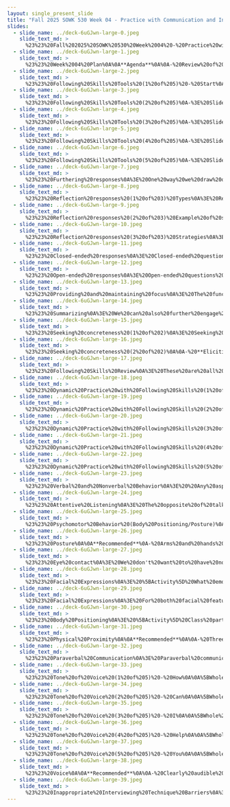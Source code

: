 ```yaml
---
layout: single_present_slide
title: "Fall 2025 SOWK 530 Week 04 - Practice with Communication and Interpersonal Skills"
slides:
  - slide_name: ../deck-6uGJwn-large-0.jpeg
    slide_text_md: >
      %23%23%20Fall%202025%20SOWK%20530%20Week%2004%20-%20Practice%20with%20Communication%20and%20Interpersonal%20Skills%0A%0Atitle:%20Fall%202025%20SOWK%20530%20Week%2004%20-%20Practice%20with%20Communication%20and%20Interpersonal%20Skills%0Adate:%202025-09-19%2000:23:45%0Alocation:%20Heritage%20University%0Atags:%0A%20%20-%20Heritage%20University%0A%20%20-%20MSW%20Program%0A%20%20-%20SOWK%20530%0Apresentation_video:%20%3E%0A%20%20%22%22%0Adescription:%20%3E%0A%0AWeek%20four%20is%20synchronous,%20with%20a%20class%20session%20on%20Saturday%20(09/20/25).%20The%20reading%20in%20Hepworth%20et%20al.%20(2023)%20continues%20the%20focus%20on%20developing%20effective%20communication%20patterns%20with%20our%20clients.%20There%20are%20forums%20for%20students%20to%20share%20how%20they%20have%20developed%20complex%20skills,%20discuss%20the%20impact%20of%20counterproductive%20patterns%20on%20involuntary%20clients,%20and%20consider%20their%20own%20communication%20patterns.%20During%20the%20in-person%20class%20session,%20we%20will%20practice%20the%20following%20skills%20and%20examine%20our%20verbal%20and%20non-verbal%20communication%20patterns.%20The%20agenda%20is%20as%20follows:%0A%0A-%20Review%20of%20and%20practice%20with%20following%20skills%0A-%20Review%20and%20examples%20of%20verbal%20and%20nonverbal%20behavior%0A-%20Barriers%20to%20Interviewing%0A%0ALearning%20Objectives%20for%20this%20week%20include:%0A%0A-%20Reflect%20on%20the%20process%20of%20learning%20complex%20interpersonal%20and%20communication%20skills%20relevant%20to%20social%20work%20practice.%0A-%20Identify%20and%20evaluate%20counterproductive%20communication%20patterns%20that%20may%20emerge%20in%20interactions%20with%20clients,%20particularly%20those%20who%20are%20non-voluntary.%0A-%20Analyze%20the%20ethical%20and%20relational%20implications%20of%20counterproductive%20communication%20patterns.%0A-%20Identify%20and%20demonstrate%20effective%20use%20of%20verbal%20following%20skills%20to%20facilitate%20client%20engagement.%0A-%20Practice%20interpersonal%20helping%20skills%20through%20role-play%20scenarios,%20integrating%20feedback%20to%20improve%20self-awareness%20and%20interviewing%20effectiveness.%0A-%20Evaluate%20and%20apply%20verbal%20and%20nonverbal%20communication%20techniques%20to%20strengthen%20therapeutic%20rapport.%0A%0A
  - slide_name: ../deck-6uGJwn-large-1.jpeg
    slide_text_md: >
      %23%23%20Week%2004%20Plan%0A%0A**Agenda**%0A%0A-%20Review%20of%20and%20practice%20with%20following%20skills%0A-%20Review%20and%20examples%20of%20verbal%20and%20nonverbal%20behavior%0A-%20Barriers%20to%20Interviewing%0A%0A**Learning%20Objectives**%0A%0A-%20Identify%20and%20demonstrate%20effective%20use%20of%20verbal%20following%20skills%20to%20facilitate%20client%20engagement.%0A-%20Practice%20interpersonal%20helping%20skills%20through%20role-play%20scenarios,%20integrating%20feedback%20to%20improve%20self-awareness%20and%20interviewing%20effectiveness.%0A-%20Evaluate%20and%20apply%20verbal%20and%20nonverbal%20communication%20techniques%20to%20strengthen%20therapeutic%20rapport.%0A%0A
  - slide_name: ../deck-6uGJwn-large-2.jpeg
    slide_text_md: >
      %23%23%20Following%20Skills%20Tools%20(1%20of%205)%20-%20Start%0A%3E%20I%20want%20to%20briefly%20review%20what%20chapter%20six%20explains%20as%20following%20skills.%0A%0A
  - slide_name: ../deck-6uGJwn-large-3.jpeg
    slide_text_md: >
      %23%23%20Following%20Skills%20Tools%20(2%20of%205)%0A-%3E%20Slide%20automatically%20transitions%0A%0A
  - slide_name: ../deck-6uGJwn-large-4.jpeg
    slide_text_md: >
      %23%23%20Following%20Skills%20Tools%20(3%20of%205)%0A-%3E%20Slide%20automatically%20transitions%0A%0A
  - slide_name: ../deck-6uGJwn-large-5.jpeg
    slide_text_md: >
      %23%23%20Following%20Skills%20Tools%20(4%20of%205)%0A-%3E%20Slide%20automatically%20transitions%0A%0A
  - slide_name: ../deck-6uGJwn-large-6.jpeg
    slide_text_md: >
      %23%23%20Following%20Skills%20Tools%20(5%20of%205)%0A-%3E%20Slide%20automatically%20transitions%0A%0A
  - slide_name: ../deck-6uGJwn-large-7.jpeg
    slide_text_md: >
      %23%23%20Furthering%20responses%0A%3E%20One%20way%20we%20draw%20out%20conversation%20is%20with%20simple%20furthering%20responses.%0A%0A-%20**Minimal%20prompts%20signal**%20the%20social%20worker's%20attentiveness%20and%20encourage%20the%20client%20to%20continue%20verbalizing.%0A%20%20*%20__Nonverbal%20minimal%20prompts__%20consist%20of%20nodding%20the%20head,%20using%20facial%20expressions,%20or%20employing%20gestures%20that%20convey%20receptivity,%20interest,%20and%20commitment%20to%20understanding.%20They%20implicitly%20convey%20the%20message,%20%22I%20am%20with%20you;%20please%20continue.%22%0A%20%20*%20__Verbal%20minimal%20prompts__%20consist%20of%20brief%20messages%20that%20convey%20interest%20and%20encourage%20or%20request%20expanded%20verbalizations%20along%20the%20lines%20of%20the%20client's%20previous%20expressions.%0A-%20**Accent%20responses**%20%20involve%20repeating,%20in%20a%20questioning%20tone%20of%20voice%20or%20with%20emphasis,%20a%20word%20or%20a%20short%20phrase.%20Suppose%20a%20client%20says,%20%22I've%20really%20had%20it%20with%20the%20way%20my%20supervisor%20at%20work%20is%20treating%20me.%22%20The%20social%20worker%20might%20reply,%20%22Had%20it%3F%22%0A%0A(Hepworth%20et%20al.,%202023)%0A%0A
  - slide_name: ../deck-6uGJwn-large-8.jpeg
    slide_text_md: >
      %23%23%20Reflection%20responses%20(1%20of%203)%20Types%0A%3E%20Reflection%20is%20at%20the%20core%20of%20what%20social%20workers%20do.%20There%20are%20two%20basic%20types%20of%20of%20reflection:%20%0A%0A1.%20**Reflection%20of%20Content**:%20emphasize%20the%20cognitive%20aspects%20of%20client%20messages,%20such%20as%20situations,%20ideas,%20objects,%20or%20persons.%0A2.%20**Reflection%20of%20Affect**:%20focus%20attention%20on%20the%20affective%20part%20of%20the%20communication.%20In%20reflections%20of%20affect,%20social%20workers%20relate%20with%20responses%20that%20accurately%20capture%20clients'%20affect%20and%20help%20them%20reflect%20on%20and%20sort%20through%20their%20feelings%0A%0A(Hepworth%20et%20al.,%202023)%0A%0A
  - slide_name: ../deck-6uGJwn-large-9.jpeg
    slide_text_md: >
      %23%23%20Reflection%20responses%20(2%20of%203)%20Example%20of%20somebody%20Sharing%20Intense%20Feelings%0A%3E%20In%20the%20LaGravenese%20(2007)%20the%20_Freedom%20Writers_%20this%20character%20shares%20an%20intense%20story%20from%20his%20journal.%20We%20are%20going%20to%20watch%20this%20short%20video%20clip%20and%20then%20talk%20about%20reflective%20responding%20as%20an%20activity.%20I%20want%20to%20use%20this%20clip%20as%20a%20way%20of%20considering%20responding%0A%0A%5BWhole%20Class%20Activity%5D%20Watch%20the%20video%20clip%20Clip%20can%20be%20found%20at%20%5BFreedom%20Writers%20(4/9)%20Movie%20CLIP%20-%20I%20Am%20Home%20(2007)%20HD%5D(https://youtu.be/9f8liieRepk%3Fsi%3DN3e5yanh1D3d-EVl)%0A%0A%3E%20We%20will%20often%20have%20clients%20that%20just%20share%20really%20difficult%20things%20such%20as%20this.%20Often%20there%20is%20no%20best%20response...%20and%20our%20best%20response%20might%20vary%20depending.%20It%20might%20be%20as%20simple%20as%20%22thank%20you%20for%20sharing...%22%0A%0A%3Cdiv%20style%3D%22text-align:%20center%22%20markdown%3D%221%22%3E%0AReference%0A%3C/div%3E%0A%3Cdiv%20style%3D%22margin:%200%200%200%202em;%20text-indent:%20-2em;%22%20markdown%3D%221%22%3E%0A%0ALaGravenese,%20R.%20(2007,%20January%205).%20_Freedom%20Writers_%20%5BDrama%5D.%20Paramount%20Pictures.%0A%0A%3C/div%3E%0A%0A%0A
  - slide_name: ../deck-6uGJwn-large-10.jpeg
    slide_text_md: >
      %23%23%20Reflection%20responses%20(3%20of%203)%20Strategies%0A%3E%20One%20way%20of%20responding%20to%20a%20difficult%20story,%20such%20as%20the%20freedom%20writer%20clip%20we%20watch%20is%20through%20reflective%20responding.%20Lets%20talk%20about%20what%20each%20of%20these%20are:%0A%0AIn%20thinking%20about%20the%20video%20clip,%20we%20might%20choose%20to%20reflect%20on%20the%20content%20that%20was%20shared,%20or%20the%20affect.%20There%20are%20three%20general%20strategies%20we%20can%20think%20about%20how%20we%20might%20reflect%20back%20to%20the%20client.%20These%20include:%0A%0A**Simple%20reflections**,%20which%20identify%20the%20emotions%20expressed%20by%20the%20client,%20are%20carried%20over%20from%20nondirective,%20client-centered%20counseling%0A%0A%3E%20Showing%20up%20at%20school%20that%20first%20day%20sounds%20like%20you%20were%20very%20anxious.%0A%0A**Complex%20reflections**%20go%20beyond%20what%20the%20client%20has%20directly%20stated%20or%20implied,%20adding%20substantial%20meaning%20or%20emphasis%20to%20convey%20a%20more%20complex%20picture%0A%0A%3E%20Showing%20up%20at%20school%20that%20first%20day%20it%20sounds%20like%20you%20were%20very%20anxious,%20but%20that%20you%20had%20a%20lot%20of%20determination%20to%20go%20regardless.%0A%0A**Reframing**:%20is%20another%20form%20of%20adding%20content.%20Here,%20the%20social%20worker%20puts%20the%20client's%20response%20in%20a%20different%20light%20beyond%20what%20the%20client%20had%20considered%20(Moyers%20et%20al.,%202003)%0A%0A%3E%20When%20you%20connected%20people%20in%20your%20support%20system,%20it%20sounds%20like%20it%20helped%20you%20feel%20more%20comfortable.%20%0A%0A(Hepworth%20et%20al.,%202023)%0A%0A
  - slide_name: ../deck-6uGJwn-large-11.jpeg
    slide_text_md: >
      %23%23%20Closed-ended%20responses%0A%3E%20Closed-ended%20questions%20define%20a%20topic%20and%20restrict%20the%20client's%20response%20to%20a%20few%20words%20or%20a%20simple%20yes%20or%20no%20answer.%0A%0A(Hepworth%20et%20al.,%202023)%0A%0A
  - slide_name: ../deck-6uGJwn-large-12.jpeg
    slide_text_md: >
      %23%23%20Open-ended%20responses%0A%3E%20Open-ended%20questions%20and%20statements%20invite%20expanded%20expression%20and%20leave%20the%20client%20free%20to%20express%20what%20seems%20most%20relevant%20and%20important.%0A%0A(Hepworth%20et%20al.,%202023)%0A%0A
  - slide_name: ../deck-6uGJwn-large-13.jpeg
    slide_text_md: >
      %23%23%20Providing%20and%20maintaining%20focus%0A%3E%20The%20functions%20of%20focusing%20skills%20include%0A%0A1.%20Selecting%20topics%20for%20exploration%0A2.%20Exploring%20topics%20in%20depth%0A3.%20Managing%20obstacles%20to%20focusing%0A%0A(Hepworth%20et%20al.,%202023)%0A%0A
  - slide_name: ../deck-6uGJwn-large-14.jpeg
    slide_text_md: >
      %23%23%20Summarizing%0A%3E%20We%20can%20also%20further%20engage%20our%20clients%20using%20any%20of%20the%20four%20four%20distinct%20facets%20of%20summarizing:%0A%0A1.%20**Highlighting%20key%20aspects**%20of%20discussions%20of%20specific%20problems,%20strengths,%20and%20resources%20before%20changing%20the%20focus%20of%20the%20discussion%0A2.%20**Making%20connections**%20between%20relevant%20aspects%20of%20lengthy%20client%20messages%0A3.%20**Reviewing%20major%20focal%20points**%20of%20a%20session%20and%20tasks%20that%20clients%20plan%20to%20work%20on%20before%20the%20next%20session%0A4.%20Recapitulating%20the%20highlights%20of%20a%20**previous%20session**%20and%20reviewing%20**clients'%20progress**%20on%20tasks%20during%20the%20week%20for%20the%20purpose%20of%20providing%20focus%20and%20continuity%20between%20sessions%0A%0A(Hepworth%20et%20al.,%202023)%0A%0A
  - slide_name: ../deck-6uGJwn-large-15.jpeg
    slide_text_md: >
      %23%23%20Seeking%20concreteness%20(1%20of%202)%0A%3E%20Seeking%20concreteness%20is%20an%20important%20aspect%20of%20drawing%20out%20information%20from%20a%20client.%20We%20can%20use%20it%20to%20obtain%20concreteness%20in%20a%20number%20of%20areas:%0A%0A-%20**Checking%20out%20Perceptions**:%20Understanding%20how%20they%20view%20the%20world%0A-%20**Clarifying%20the%20Meaning%20of%20Vague%20or%20Unfamiliar%20Terms**:%20Clients%20often%20times%20use%20vague%20terms.%20What%20does%20this%20actually%20mean%3F%0A-%20**Exploring%20the%20Basis%20of%20Conclusions%20Drawn%20by%20Clients**:%20Why%20do%20they%20think%20things%20are%20this%20way%0A-%20**Assisting%20Clients%20in%20Personalizing%20Their%20Statements**:%20Helping%20understand%20what%20it%20means%20for%20them...%0A%20%20*%20Focus%20on%20self%0A%20%20*%20Focus%20on%20others%0A%20%20*%20Focus%20on%20group%20or%20relationships%0A%20%20*%20Focus%20on%20content%0A%0A(Hepworth%20et%20al.,%202023)%0A%0A
  - slide_name: ../deck-6uGJwn-large-16.jpeg
    slide_text_md: >
      %23%23%20Seeking%20concreteness%20(2%20of%202)%0A%0A-%20**Eliciting%20Specific%20Feelings**:%20How%20do%20they%20feel%20more%20specifically.%0A-%20**Focusing%20on%20the%20Here%20and%20Now**:%20moving%20out%20of%20the%20past.%0A-%20**Eliciting%20Details%20Related%20to%20Clients'%20Experiences**:%20What%20they've%20done%0A-%20**Eliciting%20Details%20Related%20to%20Interactional%20Behavior**:%20How%20their%20interactions%20has%20been%0A%0A(Hepworth%20et%20al.,%202023)%0A%0A
  - slide_name: ../deck-6uGJwn-large-17.jpeg
    slide_text_md: >
      %23%23%20Following%20Skills%20Review%0A%3E%20These%20are%20all%20ways%20that%20we%20help%20stay%20connected%20with%20our%20clients%20as%20we%20are%20engaging%20with%20them.%20%0A%0A
  - slide_name: ../deck-6uGJwn-large-18.jpeg
    slide_text_md: >
      %23%23%20Dynamic%20Practice%20with%20Following%20Skills%20(1%20of%205)%20Set-Up%0A%3E%20We%20are%20going%20to%20do%20some%20dynamic%20practice%20with%20verbal%20following%20skills.%0A%0AYou%20will%20be%20in%20groups%20of%202%20or%20three.%20one%20person%20will%20be%20the%20social%20worker,%20one%20the%20client,%20and%20if%20you%20have%20three%20an%20observer.%0A%0AI'm%20going%20to%20supply%20you%20with%20some%20scenarios.%20For%20each%20one,%20you%20will%20have%20about%20a%20total%20of%20about%20seven%20minutes.%20That%20means%20about%20a%20minute%20or%20so%20prep.%20Consider:%0A%0A**Before**:%20Brainstorm%20what%20potential%20information%20would%20you%20want%20to%20know%20about%20for%20this%20scenario%20or%20what%20are%20some%20common%20experiences%20for%20people%20in%20this%20situation%0A%0A**During**%20I%20have%20a%20form,%20the%20initial%20session%20checklist%20for%20the%20observer%20to%20keep%20track%20of%20what%20they%20saw.%0A%0A**After**:%20You%20will%20debrief%0A%0A-%20How%20did%20it%20feel%20as%20the%20interviewer%20to%20use%20the%20techniques%3F%0A-%20How%20did%20it%20feel%20as%20the%20interviewee%3F%0A-%20What%20did%20the%20observer%20notice%3F%20Share%20feedback%20from%20form%0A%0A
  - slide_name: ../deck-6uGJwn-large-19.jpeg
    slide_text_md: >
      %23%23%20Dynamic%20Practice%20with%20Following%20Skills%20(2%20of%205)%20Demonstration%0A%0A%5BWhole%20Group%20Activity%5D%20Volunteer%20demonstrate%20with%20instructor%20in%20front%20of%20the%20class.%0A%0AScenario:%20You%20are%20an%20MSW%20student%20juggling%20a%20heavy%20course%20load,%20a%20part-time%20job,%20and%20family%20responsibilities.%20Lately,%20you%20have%20been%20behind%20on%20assignments,%20struggling%20to%20concentrate,%20and%20have%20noticed%20your%20grades%20slipping.%20You%20decide%20to%20meet%20with%20the%20campus%20social%20worker%20to%20get%20some%20support.%0A%0A
  - slide_name: ../deck-6uGJwn-large-20.jpeg
    slide_text_md: >
      %23%23%20Dynamic%20Practice%20with%20Following%20Skills%20(3%20of%205)%20-%20Scenario%201%0A%0A%5BSmall%20Group%20Activity%5D%20Engage%20in%20dynamic%20practice%20activity.%0A%0AMake%20sure%20to%20consider%20the%20beginning,%20middle,%20and%20end%20activities.%20%0A%0A**Scenario**:%20You%20are%20a%20freshman%20college%20student.%20You%20went%20to%20a%20student%20health%20clinic%20because%20you%20were%20having%20difficulty%20sleeping%20and%20were%20experiencing%20anxiety.%20They%20have%20referred%20you%20to%20the%20counseling%20clinic%20for%20an%20assessment.%20You%20are%20anxious%20about%20this%20referral,%20wondering%20if%20it%20means%20that%20you%20are%20going%20crazy.%20You%20are%20homesick%20and%20miss%20the%20people%20back%20home.%20You%20sometimes%20wonder%20if%20you%20are%20ready%20for%20this.%20You%20have%20begun%20to%20drink%20with%20people%20in%20the%20dorm;%20it%20makes%20you%20feel%20less%20lonely.%0A%0A
  - slide_name: ../deck-6uGJwn-large-21.jpeg
    slide_text_md: >
      %23%23%20Dynamic%20Practice%20with%20Following%20Skills%20(4%20of%205)%20-%20Scenario%202%0A%0A%5BSmall%20Group%20Activity%5D%20Engage%20in%20dynamic%20practice%20activity.%0A%0AMake%20sure%20to%20consider%20the%20beginning,%20middle,%20and%20end%20activities.%20%0A%0A**Scenario**:%20Estrella%20(or%20Erik)%20was%20referred%20to%20a%20social%20worker%20at%20the%20battered%20women's%20shelter%20by%20a%20friend.%20The%20friend%20urged%20her%20to%20come%20to%20get%20help%20because%20the%20friend%20felt%20that%20Estrella%20was%20being%20abused%20by%20her%20husband.%20Estrella%20feels%20conflicted%20because%20she%20acknowledges%20that%20there%20is%20some%20violence,%20but%20feels%20that%20marriage%20is%20sacred,%20that%20she%20should%20be%20loyal,%20and%20that%20things%20will%20just%20work%20out.%0A%0A
  - slide_name: ../deck-6uGJwn-large-22.jpeg
    slide_text_md: >
      %23%23%20Dynamic%20Practice%20with%20Following%20Skills%20(5%20of%205)%20-%20Scenario%203%0A%0A%5BSmall%20Group%20Activity%5D%20Engage%20in%20dynamic%20practice%20activity.%0A%0AMake%20sure%20to%20consider%20the%20beginning,%20middle,%20and%20end%20activities.%20%0A%0A**Scenario**:%20You%20have%20been%20homeless%20for%20the%20last%20few%20months%20after%20a%20relationship%20ended.%20You%20have%20been%20couch%20surfing%20and%20staying%20with%20various%20friends.%20You%20are%20seeing%20a%20therapist%20and%20they%20referred%20you%20to%20case%20manager%20to%20help%20find%20options%20around%20housing%20and%20to%20practice%20working%20on%20some%20coping%20skills.%0A%0A
  - slide_name: ../deck-6uGJwn-large-23.jpeg
    slide_text_md: >
      %23%23%20Verbal%20and%20Nonverbal%20Behavior%0A%3E%20%20Any%20aspect%20of%20a%20person's%20presence%20that%20conveys%20ideas%20or%20information%20without%20being%20spoken%20is%20nonverbal%20communication.%20In%20communication%20in%20general,%20there%20are%20six%20basic%20parts%20of%20communication:%0A%0A1.%20Attentive%20listening%0A2.%20Eye%20contact%0A3.%20Facial%20expressions%0A4.%20Body%20positioning%0A5.%20Paraverbal%0A6.%20Verbal%0A%0A%3E%20As%20we%20think%20about%20these%20verbal%20and%20non%20verbal%20aspects,%20we%20should%20also%20be%20thinking%20about%20this%20threefold%20task:%0A%0A(1)%20to%20assess%20your%20repetitive%20nonverbal%20behaviors%0A(2)%20to%20eliminate%20nonverbal%20styles%20that%20hinder%20effective%20communication%0A(3)%20to%20sustain%20and%20perhaps%20increase%20desirable%20nonverbal%20behaviors%0A%0A
  - slide_name: ../deck-6uGJwn-large-24.jpeg
    slide_text_md: >
      %23%23%20Attentive%20Listening%0A%3E%20The%20opposite%20of%20talking%20isn't%20listening.%20The%20opposite%20of%20talking%20is%20waiting.%0A%3E%20~%20Fran%20Lebowitz%0A%0A%3E%20Attentive%20listening%20implies%20more%20than%20just%20audio%20reception%20of%20the%20words%20that%20are%20said.%20%20It%20focuses%20on%20comprehending%20%20the%20meaning%20of%20what%20is%20said.%20This%20can%20be%20called%20physical%20attending.%0A%0AIt%20takes%20really%20focusing%20on%20the%20person%20that%20you%20are%20talking%20to.%0A%0A
  - slide_name: ../deck-6uGJwn-large-25.jpeg
    slide_text_md: >
      %23%23%20Psychomotor%20Behavior%20(Body%20Positioning/Posture)%0A%0A%3E%20Our%20posture%20and%20body%20positioning%20is%20important%20in%20thinking%20about%20is%20one%20way%20that%20we%20provide%20information%20to%20others.%20%20%0A%0AWe%20can%20think%20about%20four%20quadrants:%0A%0A-%20Tension%20vs.%20Relaxed%20Positions%0A-%20Open%20vs.%20Closed%20positions%0A%0A%3E%20When%20working%20with%20clients%20it%20is%20important%20how%20you%20present%20yourself%20nonverbally.%0A%0A%3E%20%5BActivity%5D%20Have%20a%20student%20act%20out%20what%20it%20might%20look%20like%20to%20be%20tense%20vs.%20relaxed.%0A%0A-%20Tension%0A%20%20*%20Extreme%20tension%20could%20convey%20lack%20of%20confidence%20or%20excessive%20nervousness.%0A%20%20*%20It%20could%20cause%20distance%20between%20you%20and%20the%20client%20and%20they%20may%20have%20a%20difficult%20time%20feeling%20comfortable%20or%20trusting%20you.%0A-%20Relaxed%0A%20%20*%20But%20on%20the%20other%20hand%20being%20too%20relaxed%20could%20give%20the%20impression%20that%20you%20do%20not%20care%20much%20about%20what%20happens%0A%20%20*%20It%20could%20damage%20your%20professional%20credibility.%0A%0A
  - slide_name: ../deck-6uGJwn-large-26.jpeg
    slide_text_md: >
      %23%23%20Posture%0A%0A**Recommended**%0A-%20Arms%20and%20hands%20moderately%20expressive;%20appropriate%20gestures%0A-%20Body%20leaning%20slightly%20forward;%20attentive%20but%20relaxed%0A%0A**Not%20Recommended**%0A%0A-%20Rigid%20body%20position;%20arms%20tightly%20folded%0A-%20Body%20turned%20at%20an%20angle%20to%20client%0A-%20Fidgeting%20with%20hands%0A-%20Squirming%20or%20rocking%20in%20chair%0A-%20Leaning%20back%20or%20placing%20feet%20on%20desk%0A-%20Hand%20or%20fingers%20over%20mouth%0A-%20Pointing%20finger%20for%20emphasis%0A%0A(Hepworth%20et%20al.,%202023)%0A%0A
  - slide_name: ../deck-6uGJwn-large-27.jpeg
    slide_text_md: >
      %23%23%20Eye%20contact%0A%3E%20We%20don't%20want%20to%20have%20no%20eye%20contact%20and%20we%20don't%20want%20to%20have%20constant%20eye%20contact.%20We%20want%20to%20have%20moderate%20eye%20contact,%20which%20is%20somewhere%20in%20between%20no%20eye%20contact%20and%20constant%20eye%20contact.%0A%0ANot%20extremes...%0A%0A-%20No%20Eye%20Contact%0A-%20Constant%20Eye%20Contact%0A-%20Moderate%20Eye%20Contact%0A%0AWe%20should%20remember:%0A%0A-%20Purpose:%20Eye%20contact%20is%20important%20in%20establishing%20rapport%20with%20clients.%0A-%20Variability:%20It%20is%20important%20to%20remember%20that%20eye%20contact%20varies%20among%20different%20cultural%20backgrounds.%0A-%20Significance:%0A%20%20*%20The%20inability%20to%20make%20eye%20contact%20could%20mean%20that%20someone%20is%20afraid%20or%20insecure,%20it%20might%20also%20imply%20disinterest%20or%20dishonesty.%0A%20%20*%20On%20the%20other%20hand%20maintaining%20constant%20eye%20contact%20can%20be%20intimidating%20or%20make%20someone%20uncomfortable.%0A%20%20*%20Eye%20contact%20is%20a%20complex%20nonverbal%20behavior.%0A%0A
  - slide_name: ../deck-6uGJwn-large-28.jpeg
    slide_text_md: >
      %23%23%20Facial%20Expressions%0A%3E%20%5BActivity%5D%20What%20emotion%20are%20each%20of%20these%20facial%20features%20expressing%3F%0A%0AHave%20each%20image%20and%20have%20students%20try%20to%20guess%0A%0A-%20Like%20everything%20in%20SW,%20It's%20about%20self%20evaluation%0A%20%20*%20Not%20only%20are%20are%20we%20looking%20at%20the%20facial%20features%20or%20affect%20of%20the%20client,%20but%20become%20aware%20of%20our%20own.%0A%20%20*%20Are%20our%20facial%20expressions%20corresponding%20with%20our%20other%20nonverbal%20behavior%20and%20what%20we%20are%20saying%3F%0A-%20Facial%20expressions%20provide%20an%20excellent%20means%20of%20communication.%20%20%0A-%20Facial%20expressions%20can%20be%20used%20to%20reinforce%20what%20is%20said%20verbally%20and%20emphasize%20the%20fact%20that%20you%20mean%20what%20you%20say.%0A-%20We%20need%20to%20be%20concerned%20about%20if%20we%20have%20incongruence%20and%20leakage%20(e.g.%20feelings%20about%20client%20leaked%20out)%0A%0AImages%20from%20(Mizgajski%20%26%20Morzy,%202019)%0A%0A%3Cdiv%20style%3D%22text-align:%20center%22%20markdown%3D%221%22%3E%0AReference%0A%3C/div%3E%0A%3Cdiv%20style%3D%22margin:%200%200%200%202em;%20text-indent:%20-2em;%22%20markdown%3D%221%22%3E%0A%0AMizgajski,%20J.,%20%26%20Morzy,%20M.%20(2019).%20Affective%20recommender%20systems%20in%20online%20news%20industry:%20how%20emotions%20influence%20reading%20choices.%20_User%20Modeling%20and%20User-Adapted%20Interaction,%2029_(2),%20345-379.%20%3Chttps://doi.org/10.1007/s11257-018-9213-x%3E%0A%0A%3C/div%3E%0A%0A
  - slide_name: ../deck-6uGJwn-large-29.jpeg
    slide_text_md: >
      %23%23%20Facial%20Expressions%0A%3E%20For%20both%20facial%20features%20and%20eye%20contact%20the%20following%20are%20the%20recommendations%20based%20in%20the%20Hepworth%20et%20al.%20(2023)%20text.%0A%0A**Recommended**%0A%0A-%20Direct%20eye%20contact%20(except%20when%20culturally%20proscribed)%0A-%20Warmth%20and%20concern%20reflected%20in%20facial%20expression%0A-%20Eyes%20at%20same%20level%20as%20client's%0A-%20Appropriately%20varied%20and%20animated%20facial%20expressions%0A-%20Mouth%20relaxed;%20occasional%20smiles%0A%0A**Not%20Recommended**%0A%0A-%20Avoidance%20of%20eye%20contact%0A-%20Staring%20or%20fixating%20on%20person%20or%20object%0A-%20Lifting%20eyebrow%20critically%0A-%20Eye%20level%20higher%20or%20lower%20than%20client's%0A-%20Nodding%20head%20excessively%0A-%20Yawning%0A-%20Frozen%20or%20rigid%20facial%20expressions%0A-%20Inappropriate%20slight%20smile%0A-%20Pursing%20or%20biting%20lips%0A%0A(Hepworth%20et%20al.,%202023)%0A%0A
  - slide_name: ../deck-6uGJwn-large-30.jpeg
    slide_text_md: >
      %23%23%20Body%20Positioning%0A%3E%20%5BActivity%5D%20Class%20participant%20to%20demonstrate%20space.%20(Clinicians%20should%20be%20at%20the%20closer%20end%20of%20social)%0A%0A*%20Distance%0A%20%20-%20The%20use%20of%20personal%20space%20or%20distance%20between%20you%20and%20the%20client%20is%20a%20part%20of%20body%20positioning.%0A%0A
  - slide_name: ../deck-6uGJwn-large-31.jpeg
    slide_text_md: >
      %23%23%20Physical%20Proximity%0A%0A**Recommended**%0A%0A-%20Three%20to%20five%20feet%20between%20chairs%0A%0A**Not%20recommended**%0A%0A-%20Excessive%20closeness%20or%20distance%0A-%20Talking%20across%20desk%20or%20other%20barrier%0A%0A(Hepworth%20et%20al.,%202023)%0A%0A
  - slide_name: ../deck-6uGJwn-large-32.jpeg
    slide_text_md: >
      %23%23%20Paraverbal%20Communication%0A%3E%20Paraverbal%20communication%20is%20the%20how%20we%20say%20the%20things%20we%20say,%20not%20the%20words%20we%20use.%0A%0A%3E%20%5BDiscussion%5D%20What%20is%20each%0A%0A-%20Tone%0A-%20Volume%0A-%20Cadence%0A%0A
  - slide_name: ../deck-6uGJwn-large-33.jpeg
    slide_text_md: >
      %23%23%20Tone%20of%20Voice%20(1%20of%205)%20-%20How%0A%0A%5BWhole%20Class%20Activity%5D%20Have%20students%20go%20around%20and%20put%20emphasis%20on%20different%20words%20in%20the%20sentence%20%22how%20can%20I%20help%20you.%E2%80%9D%0A%0AEmphasis%20on%20%E2%80%9Chow%E2%80%9D%0A%0A
  - slide_name: ../deck-6uGJwn-large-34.jpeg
    slide_text_md: >
      %23%23%20Tone%20of%20Voice%20(2%20of%205)%20-%20Can%0A%0A%5BWhole%20Class%20Activity%5D%20Have%20students%20go%20around%20and%20put%20emphasis%20on%20different%20words%20in%20the%20sentence%20%22how%20can%20I%20help%20you.%22%0A%0AEmphasis%20on%20%E2%80%9Ccan%E2%80%9D%0A%0A
  - slide_name: ../deck-6uGJwn-large-35.jpeg
    slide_text_md: >
      %23%23%20Tone%20of%20Voice%20(3%20of%205)%20-%20I%0A%0A%5BWhole%20Class%20Activity%5D%20Have%20students%20go%20around%20and%20put%20emphasis%20on%20different%20words%20in%20the%20sentence%20%22how%20can%20I%20help%20you.%22%0A%0AEmphasis%20on%20%E2%80%9CI%E2%80%9D%0A%0A
  - slide_name: ../deck-6uGJwn-large-36.jpeg
    slide_text_md: >
      %23%23%20Tone%20of%20Voice%20(4%20of%205)%20-%20Help%0A%0A%5BWhole%20Class%20Activity%5D%20Have%20students%20go%20around%20and%20put%20emphasis%20on%20different%20words%20in%20the%20sentence%20%22how%20can%20I%20help%20you.%22%0A%0AEmphasis%20on%20%E2%80%9Chelp%E2%80%9D%0A%0A
  - slide_name: ../deck-6uGJwn-large-37.jpeg
    slide_text_md: >
      %23%23%20Tone%20of%20Voice%20(5%20of%205)%20-%20You%0A%0A%5BWhole%20Class%20Activity%5D%20Have%20students%20go%20around%20and%20put%20emphasis%20on%20different%20words%20in%20the%20sentence%20%22how%20can%20I%20help%20you.%22%0A%0AEmphasis%20on%20%E2%80%9Cyou%E2%80%9D%0A%0A
  - slide_name: ../deck-6uGJwn-large-38.jpeg
    slide_text_md: >
      %23%23%20Voice%0A%0A**Recommended**%0A%0A-%20Clearly%20audible%20but%20not%20loud%0A-%20Warmth%20in%20tone%20of%20voice%0A-%20Voice%20modulated%20to%20reflect%20nuances%20of%20feeling%20and%20emotional%20tone%20of%20client%20messages%0A-%20Moderate%20speech%20tempo%0A%0A**Not%20Recommended**%0A%0A-%20Mumbling%20or%20speaking%20inaudibly%0A-%20Monotonic%20voice%0A-%20Halting%20speech%0A-%20Frequent%20grammatical%20errors%0A-%20Prolonged%20silences%0A-%20Excessively%20animated%20speech%0A-%20Slow,%20rapid,%20or%20staccato%20speech%0A-%20Nervous%20laughter%0A-%20Consistent%20clearing%20of%20throat%0A-%20Speaking%20loudly%0A%0A(Hepworth%20et%20al.,%202023)%0A%0A
  - slide_name: ../deck-6uGJwn-large-39.jpeg
    slide_text_md: >
      %23%23%20Inappropriate%20Interviewing%20Technique%20Barriers%0A%3E%20The%20following%20is%20a%20list%20of%20inappropriate%20interviewing%20techniques%E2%80%A6%E2%80%A8%0A%5BWhole%20Class%20Activity%5D%20Break%20up%20into%20groups%20of%20three%20or%204,%20look%20at%20this%20list%20and%202%20or%20three%20of%20barriers%E2%80%A6%20and%20plan%20a%20way%20to%20demonstrate%20or%20show%20this.%0A%0A%3E%20See%20p.%20135%20in%20book%0A%0A_%20Stacking%20questions%0A_%20Asking%20leading%20questions%0A_%20Interrupting%20inappropriately%20or%20excessively%0A_%20Dominating%20the%20interaction%0A_%20Keeping%20discussion%20focused%20on%20safe%20topics%0A_%20Responding%20infrequently%0A_%20Parroting%20or%20overusing%20certain%20phrases%20or%20clich%C3%A9s%0A_%20Vague%20effusive%20positivity%0A_%20Dwelling%20on%20the%20remote%20past%0A_%20Tangential%20exploration%0A_%20Failing%20to%20be%20aware%20of%20implicit%20and%20cognitive%20bias%0A%0A(Hepworth%20et%20al.,%202023)%0A
---
```

